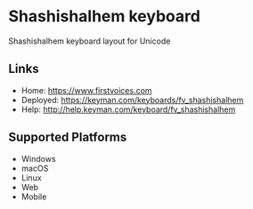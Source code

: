 Shashishalhem keyboard
======================

Shashishalhem keyboard layout for Unicode

Links
-----

 * Home:     <https://www.firstvoices.com>
 * Deployed: <https://keyman.com/keyboards/fv_shashishalhem>
 * Help:     <http://help.keyman.com/keyboard/fv_shashishalhem>
 
Supported Platforms
-------------------

 * Windows
 * macOS
 * Linux
 * Web
 * Mobile
